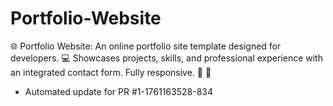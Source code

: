 # Portfolio-Website
🌐 Portfolio Website: An online portfolio site template designed for developers. 💻 Showcases projects, skills, and professional experience with an integrated contact form. Fully responsive. 📝 🌟


- Automated update for PR #1-1761163528-834